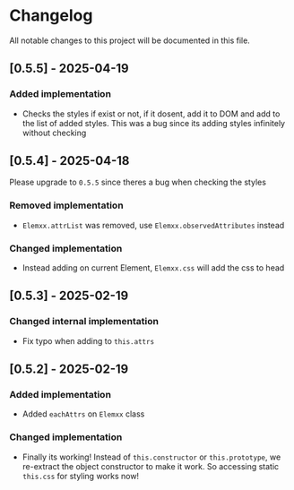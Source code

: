 
# Changelog

All notable changes to this project will be documented in this file.

## [0.5.5] - 2025-04-19

### Added implementation
- Checks the styles if exist or not, if it dosent, add it to DOM and add to the list of added styles. This was a bug since its adding styles infinitely without checking

## [0.5.4] - 2025-04-18

Please upgrade to `0.5.5` since theres a bug when checking the styles

### Removed implementation
- `Elemxx.attrList` was removed, use `Elemxx.observedAttributes` instead

### Changed implementation
-  Instead adding on current Element, `Elemxx.css` will add the css to head

## [0.5.3] - 2025-02-19

### Changed internal implementation
- Fix typo when adding to `this.attrs`

## [0.5.2] - 2025-02-19

### Added implementation
- Added `eachAttrs` on `Elemxx` class

### Changed implementation
- Finally its working! Instead of `this.constructor` or `this.prototype`, we re-extract the object constructor to make it work. So accessing static `this.css` for styling works now!
